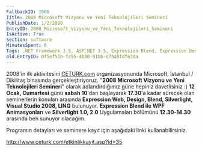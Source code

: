 ```yaml
---
FallbackID: 1906
Title: 2008 Microsoft Vizyonu ve Yeni Teknolojileri Semineri
PublishDate: 1/2/2008
EntryID: 2008_Microsoft_Vizyonu_ve_Yeni_Teknolojileri_Semineri
IsActive: True
Section: software
MinutesSpent: 0
Tags: .NET Framework 3.5, ASP.NET 3.5, Expression Blend, Expression Design, Expression Encoder, Expression Web, LINQ, Seminer, Silverlight, Visual Studio 2008, WPF, ASP.NET
old.EntryID: 0f5ef51b-fc95-4b88-91bb-d7aa8fdf63da
---
```

2008'in ilk aktivitesini
[CETURK.com](http://www.ceturk.com/etkinlikkayit.asp?id=35)
organizasyonunda Microsoft, İstanbul / Dikilitaş binasında
gerçekleştiriyoruz. "**2008 Microsoft Vizyonu ve Yeni Teknolojileri
Semineri**" olarak adlandırdığımız güne hepiniz davetlisiniz :) **12
Ocak, Cumartesi** günü **sabah 10**'dan başlayarak **17.30**'a kadar
sürecek olan seminerlerin konuları arasında **Expression Web, Design,
Blend, Silverlight, Visual Studio 2008, LINQ** bulunuyor. **Expression
Blend ile WPF Animasyonları** ve **Silverlight 1.0, 2.0** Uygulamaları
bölümünü **12.30-14.30** arasında ben sunuyor olacağım.

Programın detayları ve seminere kayıt için aşağıdaki linki
kullanabilirsiniz.

<http://www.ceturk.com/etkinlikkayit.asp?id=35>


